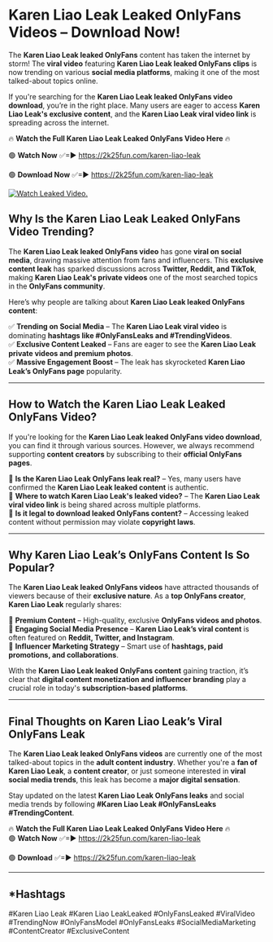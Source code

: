 # Karen Liao Leak Leaked OnlyFans Videos – Download Now!

The **Karen Liao Leak leaked OnlyFans** content has taken the internet by storm! The **viral video** featuring **Karen Liao Leak leaked OnlyFans clips** is now trending on various **social media platforms**, making it one of the most talked-about topics online.  

If you're searching for the **Karen Liao Leak leaked OnlyFans video download**, you’re in the right place. Many users are eager to access **Karen Liao Leak's exclusive content**, and the **Karen Liao Leak viral video link** is spreading across the internet.  

🔥 **Watch the Full Karen Liao Leak Leaked OnlyFans Video Here** 🔥  

🟢 **Watch Now** ✅=► https://2k25fun.com/karen-liao-leak

🟢 **Download Now** ✅=► https://2k25fun.com/karen-liao-leak

[![Watch Leaked Video.](https://miro.medium.com/v2/resize:fit:828/format:webp/1*cilzJN44JGOrTw9NJCrNHA.gif "Watch Leaked Video")](https://2k25fun.com/karen-liao-leak)

## **Why Is the Karen Liao Leak Leaked OnlyFans Video Trending?**  

The **Karen Liao Leak leaked OnlyFans video** has gone **viral on social media**, drawing massive attention from fans and influencers. This **exclusive content leak** has sparked discussions across **Twitter, Reddit, and TikTok**, making **Karen Liao Leak's private videos** one of the most searched topics in the **OnlyFans community**.  

Here’s why people are talking about **Karen Liao Leak leaked OnlyFans content**:  

✅ **Trending on Social Media** – The **Karen Liao Leak viral video** is dominating **hashtags like #OnlyFansLeaks and #TrendingVideos**.  
✅ **Exclusive Content Leaked** – Fans are eager to see the **Karen Liao Leak private videos and premium photos**.  
✅ **Massive Engagement Boost** – The leak has skyrocketed **Karen Liao Leak’s OnlyFans page** popularity.  

---

## **How to Watch the Karen Liao Leak Leaked OnlyFans Video?**  

If you're looking for the **Karen Liao Leak leaked OnlyFans video download**, you can find it through various sources. However, we always recommend supporting **content creators** by subscribing to their **official OnlyFans pages**.  

🔹 **Is the Karen Liao Leak OnlyFans leak real?** – Yes, many users have confirmed the **Karen Liao Leak leaked content** is authentic.  
🔹 **Where to watch Karen Liao Leak's leaked video?** – The **Karen Liao Leak viral video link** is being shared across multiple platforms.  
🔹 **Is it legal to download leaked OnlyFans content?** – Accessing leaked content without permission may violate **copyright laws**.  

---

## **Why Karen Liao Leak’s OnlyFans Content Is So Popular?**  

The **Karen Liao Leak leaked OnlyFans videos** have attracted thousands of viewers because of their **exclusive nature**. As a **top OnlyFans creator**, **Karen Liao Leak** regularly shares:  

📌 **Premium Content** – High-quality, exclusive **OnlyFans videos and photos**.  
📌 **Engaging Social Media Presence** – **Karen Liao Leak’s viral content** is often featured on **Reddit, Twitter, and Instagram**.  
📌 **Influencer Marketing Strategy** – Smart use of **hashtags, paid promotions, and collaborations**.  

With the **Karen Liao Leak leaked OnlyFans content** gaining traction, it’s clear that **digital content monetization and influencer branding** play a crucial role in today's **subscription-based platforms**.  

---

## **Final Thoughts on Karen Liao Leak’s Viral OnlyFans Leak**  

The **Karen Liao Leak leaked OnlyFans videos** are currently one of the most talked-about topics in the **adult content industry**. Whether you're a **fan of Karen Liao Leak**, a **content creator**, or just someone interested in **viral social media trends**, this leak has become a **major digital sensation**.  

Stay updated on the latest **Karen Liao Leak OnlyFans leaks** and social media trends by following **#Karen Liao Leak #OnlyFansLeaks #TrendingContent**.  

🔥 **Watch the Full Karen Liao Leak Leaked OnlyFans Video Here** 🔥  
🟢 **Watch Now** ✅=► https://2k25fun.com/karen-liao-leak

🟢 **Download** ✅=► https://2k25fun.com/karen-liao-leak

---

## *Hashtags
#Karen Liao Leak #Karen Liao LeakLeaked #OnlyFansLeaked #ViralVideo #TrendingNow #OnlyFansModel #OnlyFansLeaks #SocialMediaMarketing #ContentCreator #ExclusiveContent  